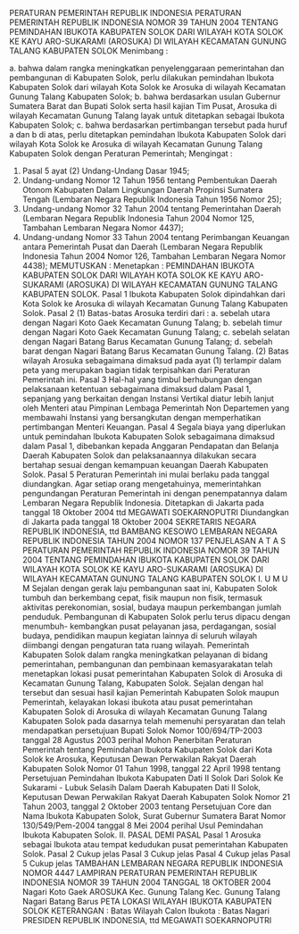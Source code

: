  PERATURAN PEMERINTAH REPUBLIK INDONESIA PERATURAN PEMERINTAH REPUBLIK INDONESIA NOMOR 39 TAHUN 2004 TENTANG PEMINDAHAN IBUKOTA KABUPATEN SOLOK DARI WILAYAH KOTA SOLOK KE KAYU ARO-SUKARAMI (AROSUKA) DI WILAYAH KECAMATAN GUNUNG TALANG KABUPATEN SOLOK
Menimbang :

a. bahwa dalam rangka meningkatkan penyelenggaraan pemerintahan dan pembangunan di Kabupaten Solok, perlu dilakukan pemindahan Ibukota Kabupaten Solok dari wilayah Kota Solok ke Arosuka di wilayah Kecamatan Gunung Talang Kabupaten Solok;
b. bahwa berdasarkan usulan Gubernur Sumatera Barat dan Bupati Solok serta hasil kajian Tim Pusat, Arosuka di wilayah Kecamatan Gunung Talang layak untuk ditetapkan sebagai Ibukota Kabupaten Solok;
c. bahwa berdasarkan pertimbangan tersebut pada huruf a dan b di atas, perlu ditetapkan pemindahan Ibukota Kabupaten Solok dari wilayah Kota Solok ke Arosuka di wilayah Kecamatan Gunung Talang Kabupaten Solok dengan Peraturan Pemerintah;
Mengingat :

1. Pasal 5 ayat (2) Undang-Undang Dasar 1945;
2. Undang-undang Nomor 12 Tahun 1956 tentang Pembentukan Daerah Otonom Kabupaten Dalam Lingkungan Daerah Propinsi Sumatera Tengah (Lembaran Negara Republik Indonesia Tahun 1956 Nomor 25);
3. Undang-undang Nomor 32 Tahun 2004 tentang Pemerintahan Daerah (Lembaran Negara Republik Indonesia Tahun 2004 Nomor 125, Tambahan Lembaran Negara Nomor 4437);
4. Undang-undang Nomor 33 Tahun 2004 tentang Perimbangan Keuangan antara Pemerintah Pusat dan Daerah (Lembaran Negara Republik Indonesia Tahun 2004 Nomor 126, Tambahan Lembaran Negara Nomor 4438);
MEMUTUSKAN :
 Menetapkan : PEMINDAHAN IBUKOTA KABUPATEN SOLOK DARI WILAYAH KOTA SOLOK KE KAYU ARO-SUKARAMI (AROSUKA) DI WILAYAH KECAMATAN GUNUNG TALANG KABUPATEN SOLOK.
Pasal 1
Ibukota Kabupaten Solok dipindahkan dari Kota Solok ke Arosuka di wilayah Kecamatan Gunung Talang Kabupaten Solok.
Pasal 2
(1) Batas-batas Arosuka terdiri dari :
a. sebelah utara dengan Nagari Koto Gaek Kecamatan Gunung Talang;
b. sebelah timur dengan Nagari Koto Gaek Kecamatan Gunung Talang;
c. sebelah selatan dengan Nagari Batang Barus Kecamatan Gunung Talang;
d. sebelah barat dengan Nagari Batang Barus Kecamatan Gunung Talang.
(2) Batas wilayah Arosuka sebagaimana dimaksud pada ayat (1) terlampir dalam peta yang merupakan bagian tidak terpisahkan dari Peraturan Pemerintah ini.
Pasal 3
Hal-hal yang timbul berhubungan dengan pelaksanaan ketentuan sebagaimana dimaksud dalam Pasal 1, sepanjang yang berkaitan dengan Instansi Vertikal diatur lebih lanjut oleh Menteri atau Pimpinan Lembaga Pemerintah Non Departemen yang membawahi Instansi yang bersangkutan dengan memperhatikan pertimbangan Menteri Keuangan.
Pasal 4
Segala biaya yang diperlukan untuk pemindahan Ibukota Kabupaten Solok sebagaimana dimaksud dalam Pasal 1, dibebankan kepada Anggaran Pendapatan dan Belanja Daerah Kabupaten Solok dan pelaksanaannya dilakukan secara bertahap sesuai dengan kemampuan keuangan Daerah Kabupaten Solok.
Pasal 5
Peraturan Pemerintah ini mulai berlaku pada tanggal diundangkan.
Agar setiap orang mengetahuinya, memerintahkan pengundangan Peraturan Pemerintah ini dengan penempatannya dalam Lembaran Negara Republik Indonesia. Ditetapkan di Jakarta pada tanggal 18 Oktober 2004 ttd MEGAWATI SOEKARNOPUTRI Diundangkan di Jakarta pada tanggal 18 Oktober 2004 SEKRETARIS NEGARA REPUBLIK INDONESIA, ttd BAMBANG KESOWO LEMBARAN NEGARA REPUBLIK INDONESIA TAHUN 2004 NOMOR 137 PENJELASAN A T A S PERATURAN PEMERINTAH REPUBLIK INDONESIA NOMOR 39 TAHUN 2004 TENTANG PEMINDAHAN IBUKOTA KABUPATEN SOLOK DARI WILAYAH KOTA SOLOK KE KAYU ARO-SUKARAMI (AROSUKA) DI WILAYAH KECAMATAN GUNUNG TALANG KABUPATEN SOLOK I. U M U M Sejalan dengan gerak laju pembangunan saat ini, Kabupaten Solok tumbuh dan berkembang cepat, fisik maupun non fisik, termasuk aktivitas perekonomian, sosial, budaya maupun perkembangan jumlah penduduk. Pembangunan di Kabupaten Solok perlu terus dipacu dengan menumbuh- kembangkan pusat pelayanan jasa, perdagangan, sosial budaya, pendidikan maupun kegiatan lainnya di seluruh wilayah diimbangi dengan pengaturan tata ruang wilayah. Pemerintah Kabupaten Solok dalam rangka meningkatkan pelayanan di bidang pemerintahan, pembangunan dan pembinaan kemasyarakatan telah menetapkan lokasi pusat pemerintahan Kabupaten Solok di Arosuka di Kecamatan Gunung Talang, Kabupaten Solok. Sejalan dengan hal tersebut dan sesuai hasil kajian Pemerintah Kabupaten Solok maupun Pemerintah, kelayakan lokasi ibukota atau pusat pemerintahan Kabupaten Solok di Arosuka di wilayah Kecamatan Gunung Talang Kabupaten Solok pada dasarnya telah memenuhi persyaratan dan telah mendapatkan persetujuan Bupati Solok Nomor 100/694/TP-2003 tanggal 28 Agustus 2003 perihal Mohon Penerbitan Peraturan Pemerintah tentang Pemindahan Ibukota Kabupaten Solok dari Kota Solok ke Arosuka, Keputusan Dewan Perwakilan Rakyat Daerah Kabupaten Solok Nomor 01 Tahun 1998, tanggal 22 April 1998 tentang Persetujuan Pemindahan Ibukota Kabupaten Dati II Solok Dari Solok Ke Sukarami - Lubuk Selasih Dalam Daerah Kabupaten Dati II Solok, Keputusan Dewan Perwakilan Rakyat Daerah Kabupaten Solok Nomor 21 Tahun 2003, tanggal 2 Oktober 2003 tentang Persetujuan Core dan Nama Ibukota Kabupaten Solok, Surat Gubernur Sumatera Barat Nomor 130/549/Pem-2004 tanggal 8 Mei 2004 perihal Usul Pemindahan Ibukota Kabupaten Solok. II. PASAL DEMI PASAL
Pasal 1
Arosuka sebagai Ibukota atau tempat kedudukan pusat pemerintahan Kabupaten Solok.
Pasal 2
Cukup jelas
Pasal 3
Cukup jelas
Pasal 4
Cukup jelas
Pasal 5
Cukup jelas TAMBAHAN LEMBARAN NEGARA REPUBLIK INDONESIA NOMOR 4447 LAMPIRAN PERATURAN PEMERINTAH REPUBLIK INDONESIA NOMOR 39 TAHUN 2004 TANGGAL 18 OKTOBER 2004 Nagari Koto Gaek AROSUKA Kec. Gunung Talang Kec. Gunung Talang Nagari Batang Barus PETA LOKASI WILAYAH IBUKOTA KABUPATEN SOLOK KETERANGAN : Batas Wilayah Calon Ibukota : Batas Nagari PRESIDEN REPUBLIK INDONESIA, ttd MEGAWATI SOEKARNOPUTRI